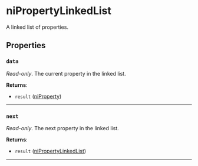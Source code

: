 <!---
	This file is autogenerated. Do not edit this file manually. Your changes will be ignored.
	More information: https://github.com/MWSE/MWSE/tree/master/docs
-->

# niPropertyLinkedList

A linked list of properties.

## Properties

### `data`

*Read-only*. The current property in the linked list.

**Returns**:

* `result` ([niProperty](../../types/niProperty))

***

### `next`

*Read-only*. The next property in the linked list.

**Returns**:

* `result` ([niPropertyLinkedList](../../types/niPropertyLinkedList))

***

